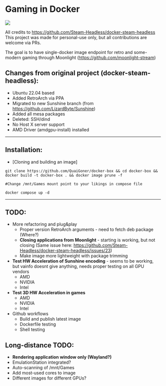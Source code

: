 # Gaming in Docker

![](./overlay/usr/share/backgrounds/docker-box.png)

All credits to https://github.com/Steam-Headless/docker-steam-headless
This project was made for personal-use only, but all contributions are welcome via PRs.

The goal is to have single-docker image endpoint for retro and some-modern gaming through Moonlight (https://github.com/moonlight-stream)

## Changes from original project (docker-steam-headless):
- Ubuntu 22.04 based
- Added RetroArch via PPA
- Migrated to new Sunshine branch (from https://github.com/LizardByte/Sunshine)
- Added all mesa packages
- Deleted: SSH/dind
- No Host X server support
- AMD Driver (amdgpu-install) installed

---
## Installation:

- [Cloning and building an image]

```
git clone https://github.com/QuaiGoner/docker-box && cd docker-box && docker build -t docker-box . && docker image prune -f

#Change /mnt/Games mount point to your likings in compose file

docker compose up -d

```

---
## TODO:
- More refactoring and plug&play
	- Proper version RetroArch arguments - need to fetch deb package (Where?)
	- **Closing applications from Moonlight** - starting is working, but not closing (Same issue here: https://github.com/Steam-Headless/docker-steam-headless/issues/23)
	- Make image more lightweight with package trimming
- **Test HW Acceleration of Sunshine encoding** - seems to be working, but vainfo doesnt give anything, needs proper testing on all GPU vendors
	- AMD
	- NVIDIA
	- Intel
- **Test 3D HW Acceleration in games**
	- AMD
	- NVIDIA
	- Intel
- Github workflows
	- Build and publish latest image
	- Dockerfile testing
	- Shell testing

## Long-distance TODO:
- **Rendering application window only (Wayland?)**
- EmulationStation integrated?
- Auto-scanning of /mnt/Games
- Add most-used cores to image
- Different images for different GPUs?